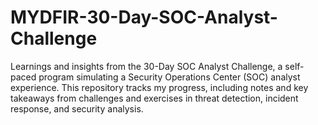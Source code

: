 # MYDFIR-30-Day-SOC-Analyst-Challenge
Learnings and insights from the 30-Day SOC Analyst Challenge, a self-paced program simulating a Security Operations Center (SOC) analyst experience. This repository tracks my progress, including notes and key takeaways from challenges and exercises in threat detection, incident response, and security analysis.
